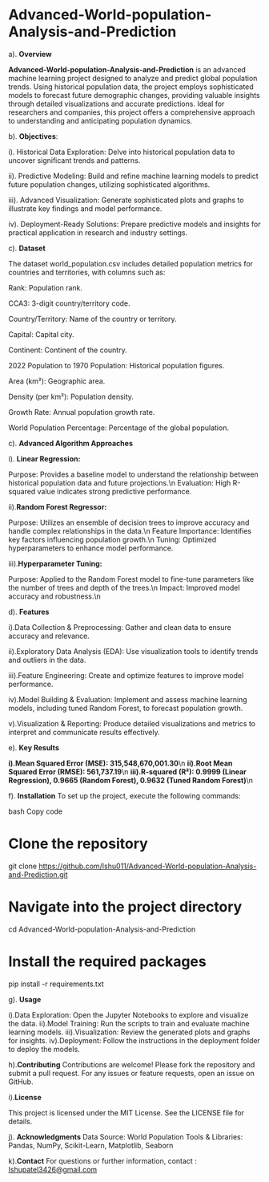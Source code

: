 # Advanced-World-population-Analysis-and-Prediction

a). **Overview**

**Advanced-World-population-Analysis-and-Prediction** is an advanced machine learning project designed to analyze and predict global population trends. Using historical population data, the project employs sophisticated models to forecast future demographic changes, providing valuable insights through detailed visualizations and accurate predictions. Ideal for researchers and companies, this project offers a comprehensive approach to understanding and anticipating population dynamics.


b). **Objectives**:

i). Historical Data Exploration: Delve into historical population data to uncover significant trends and patterns.

ii). Predictive Modeling: Build and refine machine learning models to predict future population changes, utilizing sophisticated algorithms.

iii). Advanced Visualization: Generate sophisticated plots and graphs to illustrate key findings and model performance.

iv). Deployment-Ready Solutions: Prepare predictive models and insights for practical application in research and industry settings.


c). **Dataset**

The dataset world_population.csv includes detailed population metrics for countries and territories, with columns such as:

Rank: Population rank.

CCA3: 3-digit country/territory code.

Country/Territory: Name of the country or territory.

Capital: Capital city.

Continent: Continent of the country.

2022 Population to 1970 Population: Historical population figures.

Area (km²): Geographic area.

Density (per km²): Population density.

Growth Rate: Annual population growth rate.

World Population Percentage: Percentage of the global population.


c). **Advanced Algorithm Approaches**

i). **Linear Regression:**

Purpose: Provides a baseline model to understand the relationship between historical population data and future projections.\n
Evaluation: High R-squared value indicates strong predictive performance.

ii).**Random Forest Regressor:**

Purpose: Utilizes an ensemble of decision trees to improve accuracy and handle complex relationships in the data.\n
Feature Importance: Identifies key factors influencing population growth.\n
Tuning: Optimized hyperparameters to enhance model performance.

iii).**Hyperparameter Tuning:**

Purpose: Applied to the Random Forest model to fine-tune parameters like the number of trees and depth of the trees.\n
Impact: Improved model accuracy and robustness.\n



d). **Features**

i).Data Collection & Preprocessing: Gather and clean data to ensure accuracy and relevance.

ii).Exploratory Data Analysis (EDA): Use visualization tools to identify trends and outliers in the data.

iii).Feature Engineering: Create and optimize features to improve model performance.

iv).Model Building & Evaluation: Implement and assess machine learning models, including tuned Random Forest, to forecast population growth.

v).Visualization & Reporting: Produce detailed visualizations and metrics to interpret and communicate results effectively.


e). **Key Results**

**i).Mean Squared Error (MSE): 315,548,670,001.30**\n
**ii).Root Mean Squared Error (RMSE): 561,737.19**\n
**iii).R-squared (R²): 0.9999 (Linear Regression), 0.9665 (Random Forest), 0.9632 (Tuned Random Forest)**\n


f). **Installation**
To set up the project, execute the following commands:

bash
Copy code
# Clone the repository
git clone https://github.com/Ishu011/Advanced-World-population-Analysis-and-Prediction.git

# Navigate into the project directory
cd Advanced-World-population-Analysis-and-Prediction

# Install the required packages
pip install -r requirements.txt


g). **Usage**

i).Data Exploration: Open the Jupyter Notebooks to explore and visualize the data.
ii).Model Training: Run the scripts to train and evaluate machine learning models.
iii).Visualization: Review the generated plots and graphs for insights.
iv).Deployment: Follow the instructions in the deployment folder to deploy the models.

h).**Contributing**
Contributions are welcome! Please fork the repository and submit a pull request. For any issues or feature requests, open an issue on GitHub.


i).**License**

This project is licensed under the MIT License. See the LICENSE file for details.

j). **Acknowledgments**
Data Source: World Population
Tools & Libraries: Pandas, NumPy, Scikit-Learn, Matplotlib, Seaborn

k).**Contact**
For questions or further information, contact : Ishupatel3426@gmail.com




